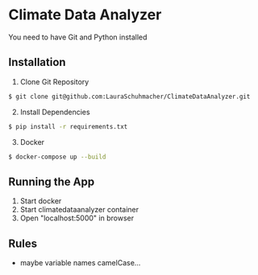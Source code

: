 # Climate Data Analyzer
You need to have Git and Python installed

## Installation
1. Clone Git Repository
```bash
$ git clone git@github.com:LauraSchuhmacher/ClimateDataAnalyzer.git
```
2. Install Dependencies
```bash
$ pip install -r requirements.txt
```
3. Docker
```bash
$ docker-compose up --build
```

## Running the App
1. Start docker 
2. Start climatedataanalyzer container
3. Open "localhost:5000" in browser

## Rules
* maybe variable names camelCase...


